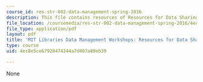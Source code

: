 ```yaml
---
course_id: res-str-002-data-management-spring-2016
description: This file contains resources of Resources for Data Sharing and Storage.
file_location: /coursemedia/res-str-002-data-management-spring-2016/4ec8e5ce67928474244a7d407a89eb39_MITRES_STR002S16_DataShrng.pdf
file_type: application/pdf
layout: pdf
title: 'MIT Libraries Data Management Workshops: Resources for Data Sharing and Storage'
type: course
uid: 4ec8e5ce67928474244a7d407a89eb39

---
```

None